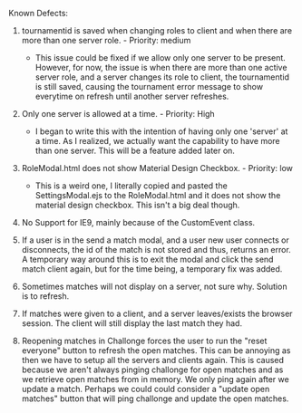 Known Defects:

1. tournamentid is saved when changing roles to client and when there are more than one server role. - Priority: medium
    - This issue could be fixed if we allow only one server to be present. However, for now, the issue is
    when there are more than one active server role, and a server changes its role to client, the tournamentid is still saved, causing the
    tournament error message to show everytime on refresh until another server refreshes.

2. Only one server is allowed at a time. - Priority: High
    - I began to write this with the intention of having only one 'server' at a time. As I realized, we actually want the capability to have more than 
    one server. This will be a feature added later on.

2. RoleModal.html does not show Material Design Checkbox. - Priority: low
    - This is a weird one, I literally copied and pasted the SettingsModal.ejs to the RoleModal.html and it does not show the material design
    checkbox. This isn't a big deal though.

3. No Support for IE9, mainly because of the CustomEvent class.

4. If a user is in the send a match modal, and a user new user connects or disconnects, the id of the match is not stored and thus, returns an error. A temporary way around this is to exit the modal and click the send match client again, but for the time being, a temporary fix was added.

5. Sometimes matches will not display on a server, not sure why. Solution is to refresh.

6. If matches were given to a client, and a server leaves/exists the browser session. The client will still display the last match they had.

7. Reopening matches in Challonge forces the user to run the "reset everyone" button to refresh the open matches. This can be annoying as then we have to setup all the servers and clients again. This is caused because we aren't always pinging challonge for open matches and as we retrieve open matches from in memory. We only ping again after we update a match. Perhaps we could could consider a "update open matches" button that will ping challonge and update the open matches. 